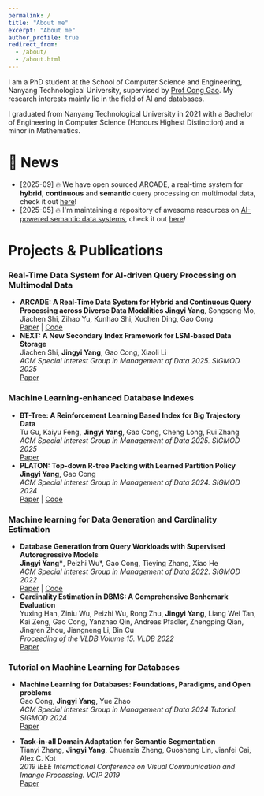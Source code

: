 ```yaml
---
permalink: /
title: "About me"
excerpt: "About me"
author_profile: true
redirect_from: 
  - /about/
  - /about.html
---
```


I am a PhD student at the School of Computer Science and Engineering,  Nanyang Technological University, supervised by [Prof Cong Gao](https://personal.ntu.edu.sg/gaocong/). My research interests mainly lie in the field of AI and databases.

I graduated from Nanyang Technological University in 2021 with a Bachelor of Engineering in Computer Science (Honours Highest Distinction) and a minor in Mathematics.

# 🎉 News
- [2025-09] 🔥 We have open sourced ARCADE, a real-time system for **hybrid**, **continuous** and **semantic** query processing on multimodal data, check it out [here](https://github.com/Jamesyang2333/ARCADE)!
- [2025-05] 🔥 I'm maintaining a repository of awesome resources on [AI-powered semantic data systems](https://github.com/Jamesyang2333/awesome-ai-data-system/blob/main/README.md), check it out [here](https://github.com/Jamesyang2333/awesome-ai-data-system/blob/main/README.md)!

# Projects & Publications
### Real-Time Data System for AI-driven Query Processing on Multimodal Data
* **ARCADE: A Real-Time Data System for Hybrid and Continuous Query Processing across Diverse Data Modalities**
__Jingyi Yang__, Songsong Mo, Jiachen Shi, Zihao Yu, Kunhao Shi, Xuchen Ding, Gao Cong  
[Paper](https://arxiv.org/abs/2509.19757) | [Code](https://github.com/Jamesyang2333/ARCADE)
* **NEXT: A New Secondary Index Framework for LSM-based Data Storage**  
Jiachen Shi, __Jingyi Yang__, Gao Cong, Xiaoli Li  
*ACM Special Interest Group in Management of Data 2025. SIGMOD 2025*  
[Paper](https://dl.acm.org/doi/10.1145/3725330)

### Machine Learning-enhanced Database Indexes
* **BT-Tree: A Reinforcement Learning Based Index for Big Trajectory Data**  
Tu Gu, Kaiyu Feng, __Jingyi Yang__, Gao Cong, Cheng Long, Rui Zhang  
*ACM Special Interest Group in Management of Data 2025. SIGMOD 2025*  
[Paper](https://dl.acm.org/doi/10.1145/3677130)  
* **PLATON: Top-down R-tree Packing with Learned Partition Policy**  
__Jingyi Yang__, Gao Cong    
*ACM Special Interest Group in Management of Data 2024. SIGMOD 2024*  
[Paper](https://jamesyang2333.github.io/files/PLATON_camera_ready.pdf) | [Code](https://github.com/Jamesyang2333/PLATON)

### Machine learning for Data Generation and Cardinality Estimation
* **Database Generation from Query Workloads with Supervised Autoregressive Models**  
__Jingyi Yang\*__, Peizhi Wu\*, Gao Cong, Tieying Zhang, Xiao He    
*ACM Special Interest Group in Management of Data 2022. SIGMOD 2022*  
[Paper](https://jamesyang2333.github.io/files/SAM_Camera_Ready_v1.pdf) | [Code](https://github.com/Jamesyang2333/SAM)
* **Cardinality Estimation in DBMS: A Comprehensive Benhcmark Evaluation**  
Yuxing Han, Ziniu Wu, Peizhi Wu, Rong Zhu, __Jingyi Yang__, Liang Wei Tan, Kai Zeng, Gao Cong, Yanzhao Qin, Andreas Pfadler, Zhengping Qian, Jingren Zhou, Jiangneng Li, Bin Cu   
*Proceeding of the VLDB Volume 15. VLDB 2022*  
[Paper](https://arxiv.org/pdf/2109.05877.pdf)

### Tutorial on Machine Learning for Databases
* **Machine Learning for Databases: Foundations, Paradigms, and Open problems**  
Gao Cong, __Jingyi Yang__, Yue Zhao  
*ACM Special Interest Group in Management of Data 2024 Tutorial. SIGMOD 2024*  
[Paper](https://dl.acm.org/doi/10.1145/3626246.3654686)

* **Task-in-all Domain Adaptation for Semantic Segmentation**  
Tianyi Zhang, __Jingyi Yang__, Chuanxia Zheng, Guosheng Lin, Jianfei Cai, Alex C. Kot  
*2019 IEEE International Conference on Visual Communication and Imange Processing. VCIP 2019*  
[Paper](https://ieeexplore.ieee.org/document/8965736)
